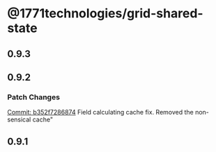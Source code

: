 # @1771technologies/grid-shared-state

## 0.9.3

## 0.9.2

### Patch Changes

[Commit: b352f7286874](https://github.com/1771-Technologies/lytenyte/commit/b352f72868749e5baea7c7c6d72b4f8c65462112)
Field calculating cache fix. Removed the non-sensical cache"

## 0.9.1
